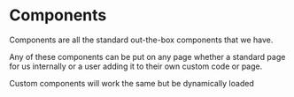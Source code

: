 # Components #
Components are all the standard out-the-box components that we have.

Any of these components can be put on any page whether a standard page for us 
internally or a user adding it to their own custom code or page.

Custom components will work the same but be dynamically loaded